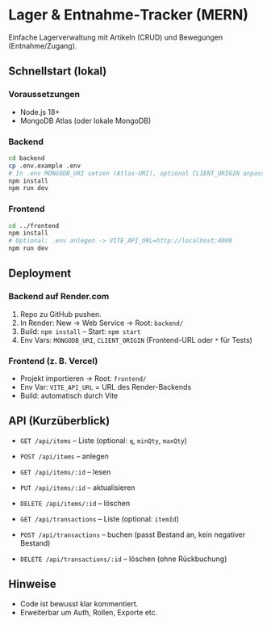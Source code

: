 # Lager & Entnahme‑Tracker (MERN)

Einfache Lagerverwaltung mit Artikeln (CRUD) und Bewegungen (Entnahme/Zugang).

## Schnellstart (lokal)

### Voraussetzungen
- Node.js 18+
- MongoDB Atlas (oder lokale MongoDB)

### Backend
```bash
cd backend
cp .env.example .env
# In .env MONGODB_URI setzen (Atlas-URI), optional CLIENT_ORIGIN anpassen
npm install
npm run dev
```

### Frontend
```bash
cd ../frontend
npm install
# Optional: .env anlegen -> VITE_API_URL=http://localhost:4000
npm run dev
```

## Deployment

### Backend auf Render.com
1. Repo zu GitHub pushen.
2. In Render: New → Web Service → Root: `backend/`
3. Build: `npm install` – Start: `npm start`
4. Env Vars: `MONGODB_URI`, `CLIENT_ORIGIN` (Frontend-URL oder `*` für Tests)

### Frontend (z. B. Vercel)
- Projekt importieren → Root: `frontend/`
- Env Var: `VITE_API_URL` = URL des Render-Backends
- Build: automatisch durch Vite

## API (Kurzüberblick)
- `GET /api/items` – Liste (optional: `q`, `minQty`, `maxQty`)
- `POST /api/items` – anlegen
- `GET /api/items/:id` – lesen
- `PUT /api/items/:id` – aktualisieren
- `DELETE /api/items/:id` – löschen

- `GET /api/transactions` – Liste (optional: `itemId`)
- `POST /api/transactions` – buchen (passt Bestand an, kein negativer Bestand)
- `DELETE /api/transactions/:id` – löschen (ohne Rückbuchung)

## Hinweise
- Code ist bewusst klar kommentiert.
- Erweiterbar um Auth, Rollen, Exporte etc.
